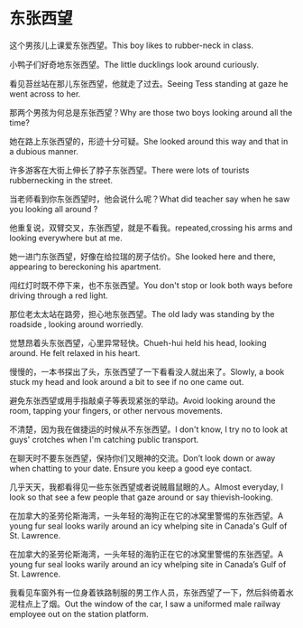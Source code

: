 # 东张西望

<p><span class="chinese">这个男孩儿上课爱东张西望。</span><span class="english">This boy likes to rubber-neck in class.</span></p>

<p><span class="chinese">小鸭子们好奇地东张西望。</span><span class="english">The little ducklings look around curiously.</span></p>

<p><span class="chinese">看见苔丝站在那儿东张西望，他就走了过去。</span><span class="english">Seeing Tess standing at gaze he went across to her.</span></p>

<p><span class="chinese">那两个男孩为何总是东张西望？</span><span class="english">Why are those two boys looking around all the time?</span></p>

<p><span class="chinese">她在路上东张西望的，形迹十分可疑。</span><span class="english">She looked around this way and that in a dubious manner.</span></p>

<p><span class="chinese">许多游客在大街上伸长了脖子东张西望。</span><span class="english">There were lots of tourists rubbernecking in the street.</span></p>

<p><span class="chinese">当老师看到你东张西望时，他会说什么呢？</span><span class="english">What did teacher say when he saw you looking all around ?</span></p>

<p><span class="chinese">他重复说，双臂交叉，东张西望，就是不看我。</span><span class="english">repeated,crossing his arms and looking everywhere but at me.</span></p>

<p><span class="chinese">她一进门东张西望，好像在给拉瑞的房子估价。</span><span class="english">She looked here and there, appearing to bereckoning his apartment.</span></p>

<p><span class="chinese">闯红灯时既不停下来，也不东张西望。</span><span class="english">You don't stop or look both ways before driving through a red light.</span></p>

<p><span class="chinese">那位老太太站在路旁，担心地东张西望。</span><span class="english">The old lady was standing by the roadside , looking around worriedly.</span></p>

<p><span class="chinese">觉慧昂着头东张西望，心里异常轻快。</span><span class="english">Chueh-hui held his head, looking around. He felt relaxed in his heart.</span></p>

<p><span class="chinese">慢慢的，一本书探出了头，东张西望了一下看看没人就出来了。</span><span class="english">Slowly, a book stuck my head and look around a bit to see if no one came out.</span></p>

<p><span class="chinese">避免东张西望或用手指敲桌子等表现紧张的举动。</span><span class="english">Avoid looking around the room, tapping your fingers, or other nervous movements.</span></p>

<p><span class="chinese">不清楚，因为我在做捷运的时候从不东张西望。</span><span class="english">I don't know, I try no to look at guys' crotches when I'm catching public transport.</span></p>

<p><span class="chinese">在聊天时不要东张西望，保持你们又眼神的交流。</span><span class="english">Don’t look down or away when chatting to your date. Ensure you keep a good eye contact.</span></p>

<p><span class="chinese">几乎天天，我都看得见一些东张西望或者说贼眉鼠眼的人。</span><span class="english">Almost everyday, I look so that see a few people that gaze around or say thievish-looking.</span></p>

<p><span class="chinese">在加拿大的圣劳伦斯海湾，一头年轻的海狗正在它的冰窝里警惕的东张西望。</span><span class="english">A young fur seal looks warily around an icy whelping site in Canada's Gulf of St. Lawrence.</span></p>

<p><span class="chinese">在加拿大的圣劳伦斯海湾，一头年轻的海豹正在它的冰窝里警惕的东张西望。</span><span class="english">A young fur seal looks warily around an icy whelping site in Canada’s Gulf of St. Lawrence.</span></p>

<p><span class="chinese">我看见车窗外有一位身着铁路制服的男工作人员，东张西望了一下，然后斜倚着水泥柱点上了烟。</span><span class="english">Out the window of the car, I saw a uniformed male railway employee out on the station platform.</span></p>

